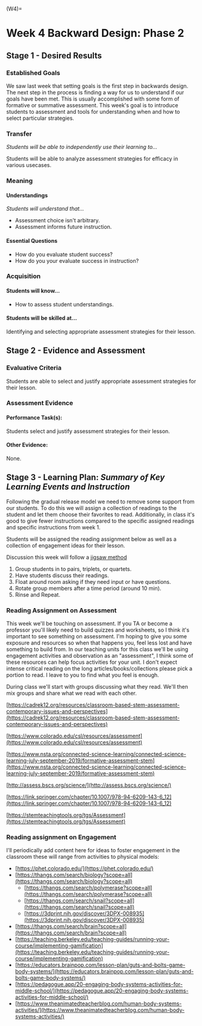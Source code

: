 <!-- prettier-ignore-start -->
(W4)=
# Week 4 Backward Design: Phase 2
<!-- prettier-ignore-end -->

## Stage 1 - Desired Results

### Established Goals

We saw last week that setting goals is the first step in backwards design. The
next step in the process is finding a way for us to understand if our goals have
been met. This is usually accomplished with some form of formative or summative
assessment. This week's goal is to introduce students to assessment and tools
for understanding when and how to select particular strategies.

### Transfer

_Students will be able to independently use their learning to…_

Students will be able to analyze assessment strategies for efficacy in various
usecases.

### Meaning

#### Understandings

_Students will understand that…_

-   Assessment choice isn't arbitrary.
-   Assessment informs future instruction.

#### Essential Questions

-   How do you evaluate student success?
-   How do you your evaluate success in instruction?

### Acquisition

#### Students will know…

-   How to assess student understandings.

#### Students will be skilled at…

Identifying and selecting appropriate assessment strategies for their lesson.

## Stage 2 - Evidence and Assessment

### Evaluative Criteria

Students are able to select and justify appropriate assessment strategies for
their lesson.

### Assessment Evidence

#### Performance Task(s):

Students select and justify assessment strategies for their lesson.

#### Other Evidence:

None.

## Stage 3 - Learning Plan: _Summary of Key Learning Events and Instruction_

Following the gradual release model we need to remove some support from our
students. To do this we will assign a collection of readings to the student and
let them choose their favorites to read. Additionally, in class it's good to
give fewer instructions compared to the specific assigned readings and specific
instructions from week 1.

Students will be assigned the reading assignment below as well as a collection
of engagement ideas for their lesson.

Discussion this week will follow a [jigsaw method](https://www.jigsaw.org)

1. Group students in to pairs, triplets, or quartets.
2. Have students discuss their readings.
3. Float around room asking if they need input or have questions.
4. Rotate group members after a time period (around 10 min).
5. Rinse and Repeat.

### Reading Assignment on Assessment

This week we'll be touching on assessment. If you TA or become a professor
you'll likely need to build quizzes and worksheets, so I think it's important to
see something on assessment. I'm hoping to give you some exposure and resources
so when that happens you, feel less lost and have something to build from. In
our teaching units for this class we'll be using engagement activities and
observation as an "assessment", I think some of these resources can help focus
activities for your unit. I don't expect intense critical reading on the long
articles/books/collections please pick a portion to read. I leave to you to find
what you feel is enough.

During class we'll start with groups discussing what they read. We'll then mix
groups and share what we read with each other.

[https://cadrek12.org/resources/classroom-based-stem-assessment-contemporary-issues-and-perspectives](https://cadrek12.org/resources/classroom-based-stem-assessment-contemporary-issues-and-perspectives)

[https://www.colorado.edu/csl/resources/assessment](https://www.colorado.edu/csl/resources/assessment)

[https://www.nsta.org/connected-science-learning/connected-science-learning-july-september-2019/formative-assessment-stem](https://www.nsta.org/connected-science-learning/connected-science-learning-july-september-2019/formative-assessment-stem)

[http://assess.bscs.org/science/](http://assess.bscs.org/science/)

[https://link.springer.com/chapter/10.1007/978-94-6209-143-6_12](https://link.springer.com/chapter/10.1007/978-94-6209-143-6_12)

[https://stemteachingtools.org/tgs/Assessment](https://stemteachingtools.org/tgs/Assessment)

### Reading assignment on Engagement

I'll periodically add content here for ideas to foster engagement in the
classroom these will range from activities to physical models:

-   [https://phet.colorado.edu/](https://phet.colorado.edu/)
-   [https://thangs.com/search/biology?scope=all](https://thangs.com/search/biology?scope=all)
    -   [https://thangs.com/search/polymerase?scope=all](https://thangs.com/search/polymerase?scope=all)
    -   [https://thangs.com/search/snail?scope=all](https://thangs.com/search/snail?scope=all)
    -   [https://3dprint.nih.gov/discover/3DPX-008935](https://3dprint.nih.gov/discover/3DPX-008935)
-   [https://thangs.com/search/brain?scope=all](https://thangs.com/search/brain?scope=all)
-   [https://teaching.berkeley.edu/teaching-guides/running-your-course/implementing-gamification](https://teaching.berkeley.edu/teaching-guides/running-your-course/implementing-gamification)
-   [https://educators.brainpop.com/lesson-plan/guts-and-bolts-game-body-systems/](https://educators.brainpop.com/lesson-plan/guts-and-bolts-game-body-systems/)
-   [https://pedagogue.app/20-engaging-body-systems-activities-for-middle-school/](https://pedagogue.app/20-engaging-body-systems-activities-for-middle-school/)
-   [https://www.theanimatedteacherblog.com/human-body-systems-activities/](https://www.theanimatedteacherblog.com/human-body-systems-activities/)
